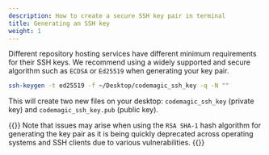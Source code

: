 ```yaml
---
description: How to create a secure SSH key pair in terminal
title: Generating an SSH key
weight: 1
---
```


Different repository hosting services have different minimum requirements for their SSH keys. We recommend using a widely supported and secure algorithm such as `ECDSA` or `Ed25519` when generating your key pair.

```bash
ssh-keygen -t ed25519 -f ~/Desktop/codemagic_ssh_key -q -N ""
```

This will create two new files on your desktop: `codemagic_ssh_key` (private key) and `codemagic_ssh_key.pub` (public key). 

{{<notebox>}}
Note that issues may arise when using the `RSA SHA-1` hash algorithm for generating the key pair as it is being quickly deprecated across operating systems and SSH clients due to various vulnerabilities.
{{<notebox>}}

